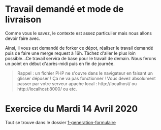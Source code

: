 
# Travail demandé et mode de livraison

Comme vous le savez, le contexte est assez particulier mais nous allons devoir faire avec. 

Ainsi, il vous est demandé de forker ce dépot, réaliser le travail demandé puis de faire une merge request à 16h.
Tâchez d'aller le plus loin possible...Ce travail servira de base pour le travail de demain.
Nous ferons un point en début d'après-midi puis en fin de journée.

> Rappel : un fichier PHP ne s'ouvre dans le navigateur en faisant un glisser déposer ! Ça ne va pas fonctionner !
Vous devez absolument passer par votre serveur apache local : http://localhost/ ou http://localhost:8000/ ou etc.

# Exercice du Mardi 14 Avril 2020
Tout se trouve dans le dossier [1-generation-formulaire](./1-generation-formulaire)
